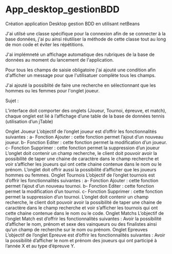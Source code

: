 # App_desktop_gestionBDD
Création application Desktop gestion BDD en utilisant netBeans

J'ai utilsé une classe spécifique pour la connexion afin de se connecter à la base données, j'ai pu ainsi réutiliser la méthode de cette classe tout au long de mon code et éviter les répétitions.

J'ai implémneté un affichage automatique des rubriques de la base de données au moment du lancement de l'application.

Pour tous les champs de saisie obligatoire j'ai ajouté une condition afin d'afficher un message pour que l'utilisatuer complète tous les champs.

J'ai ajouté la possiblité de faire une recherche en sélectionnant que les hommes ou les femmes pour l'onglet joueur.

Sujet :

L’interface doit comporter des onglets (Joueur, Tournoi, épreuve, et match), chaque onglet est lié à l’affichage d’une table de la base de données tennis (utilisation d’un jTable)

Onglet Joueur
L’objectif de l’onglet joueur est d’offrir les fonctionnalités suivantes :
    a- Fonction Ajouter : cette fonction permet l’ajout d’un nouveau joueur.
    b- Fonction Editer : cette fonction permet la modification d’un joueur.
    c- Fonction Supprimer : cette fonction permet la suppression d’un joueur
L’onglet doit contenir un champ recherche, le client doit pouvoir avoir la possibilité de taper une chaine de caractère  dans le champ recherche et voir s’afficher les joueurs qui ont cette chaine contenue dans le nom ou le prénom.
L’onglet doit offrir aussi la possibilité d’afficher que les joueurs hommes ou femmes.
Onglet Tournois
L’objectif de l’onglet tournois est d’offrir les fonctionnalités suivantes :
    a- Fonction Ajouter : cette fonction permet l’ajout d’un nouveau tournoi.
    b- Fonction Editer : cette fonction permet la modification d’un tournoi.
    c- Fonction Supprimer : cette fonction permet la suppression d’un tournoi.
L’onglet doit contenir un champ recherche, le client doit pouvoir avoir la possibilité de taper une chaine de caractère  dans le champ recherche et voir s’afficher les tournois qui ont cette chaine contenue dans le nom ou le code.
Onglet Matchs
L’objectif de l’onglet Match est d’offrir les fonctionnalités suivantes :
Avoir la possibilité d’afficher le nom, prénom et sexe des vainqueurs ou des finalistes ainsi qu’un champ de recherche sur le nom ou prénom.
Onglet Epreuves
L’objectif de l’onglet Epreuve est d’offrir les fonctionnalités suivantes :
Avoir la possibilité d’afficher le nom et prénom des joueurs qui ont participé à l’année X et au type d’épreuve Y.



 




